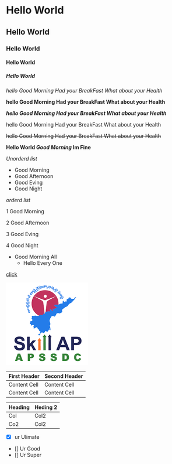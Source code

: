 # Hello World  
## Hello World
### Hello World
#### Hello World
##### Hello World
 *hello Good Morning Had your BreakFast What about your Health*
 
 **hello Good Morning Had your BreakFast What about your Health**
 
 ***hello Good Morning Had your BreakFast What about your Health***
 
 hello Good Morning Had your BreakFast What about your Health
 
 ~~hello Good Morning Had your BreakFast What about your Health~~
 
 **Hello World _Good Morning_ Im Fine**
 
 *Unorderd list*
 
 - Good Morning
 - Good Afternoon
 - Good Eving 
 - Good  Night
 
 *orderd list*
 
 1 Good Morning
 
 2 Good Afternoon
 
 3 Good Eving 
 
 4 Good  Night
 
 - Good Morning All
   - Hello Every One
   
  [click](https://www.google.com)

![img](img/1.png)


| First Header  | Second Header |
| ------------- | ------------- |
| Content Cell  | Content Cell  |
| Content Cell  | Content Cell  |


| Heading | Heding 2|
|---------|---------|
| Col     | Col2    |
| Co2     | Col2    |
 

- [x] ur Ulimate 
- [] Ur Good 
- [] Ur Super

<!-- Good Afternoon -->